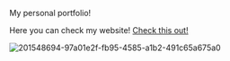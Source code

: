 
My personal portfolio! 


Here you can check my website! 
[Check this out!](https://peter-zerdzinski.netlify.app "Google's Homepage")

![201548694-97a01e2f-fb95-4585-a1b2-491c65a675a0](https://user-images.githubusercontent.com/102172769/211021908-e59f6f04-1f64-460c-880c-54100948da01.png)
